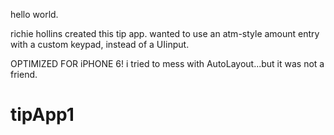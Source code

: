hello world.

richie hollins created this tip app.
wanted to use an atm-style amount entry with a custom keypad, instead of a UIinput.

OPTIMIZED FOR iPHONE 6!
i tried to mess with AutoLayout...but it was not a friend.

# tipApp1
